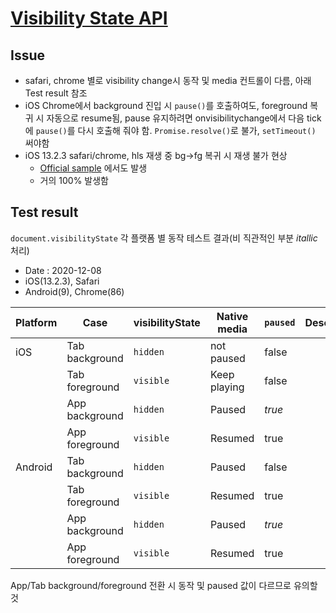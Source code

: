 # [Visibility State API](https://www.w3.org/TR/page-visibility/)

## Issue
- safari, chrome 별로 visibility change시 동작 및 media 컨트롤이 다름, 아래 Test result 참조
- iOS Chrome에서 background 진입 시 `pause()`를 호출하여도, foreground 복귀 시 자동으로 resume됨, pause 유지하려면 onvisibilitychange에서 다음 tick에 `pause()`를 다시 호출해 줘야 함. `Promise.resolve()`로 불가, `setTimeout()` 써야함
- iOS 13.2.3 safari/chrome, hls 재생 중 bg->fg 복귀 시 재생 불가 현상
  - [Official sample](https://developer.apple.com/streaming/examples/advanced-stream-ts.html) 에서도 발생
  - 거의 100% 발생함

## Test result
`document.visibilityState` 각 플랫폼 별 동작 테스트 결과(비 직관적인 부분 *itallic* 처리)
- Date : 2020-12-08
- iOS(13.2.3), Safari
- Android(9), Chrome(86)

| Platform | Case           | visibilityState | Native media | `paused` | Desc |
| -------- | -------------- | --------------- | ------------ | -------- | ---- |
| iOS      | Tab background | `hidden`        | not paused   | false    |      |
|          | Tab foreground | `visible`       | Keep playing | false    |      |
|          | App background | `hidden`        | Paused       | *true*   |      |
|          | App foreground | `visible`       | Resumed      | true     |      |
| Android  | Tab background | `hidden`        | Paused       | false    |      |
|          | Tab foreground | `visible`       | Resumed      | true     |      |
|          | App background | `hidden`        | Paused       | *true*   |      |
|          | App foreground | `visible`       | Resumed      | true     |      |

App/Tab background/foreground 전환 시 동작 및 paused 값이 다르므로 유의할 것